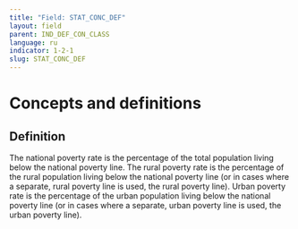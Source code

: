 ```yaml
---
title: "Field: STAT_CONC_DEF"
layout: field
parent: IND_DEF_CON_CLASS
language: ru
indicator: 1-2-1
slug: STAT_CONC_DEF
---
```

# Concepts and definitions

## Definition

The national poverty rate is the percentage of the total population living below the national poverty line. The rural poverty rate is the percentage of the rural population living below the national poverty line (or in cases where a separate, rural poverty line is used, the rural poverty line). Urban poverty rate is the percentage of the urban population living below the national poverty line (or in cases where a separate, urban poverty line is used, the urban poverty line).
